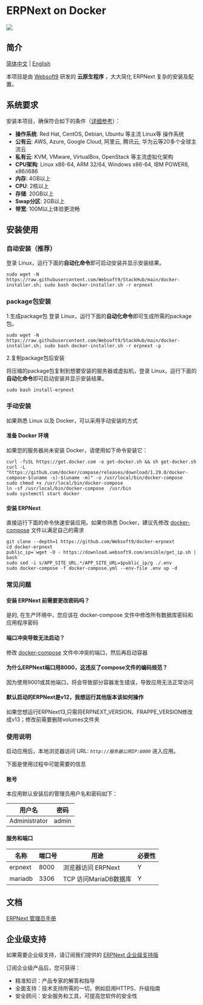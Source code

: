 # ERPNext on Docker

![](https://libs.websoft9.com/common/websoft9-cloud-installer.png) 

## 简介

[简体中文](/README-zh.md) | [English](/README.md) 

本项目是由 [Websoft9](https://www.websoft9.com) 研发的 **云原生程序** ，大大简化 ERPNext 复杂的安装及配置。

## 系统要求

安装本项目，确保符合如下的条件（[详细参考](https://github.com/frappe/bench)）：

* **操作系统**: Red Hat, CentOS, Debian, Ubuntu 等主流 Linux等 操作系统
* **公有云**: AWS, Azure, Google Cloud, 阿里云, 腾讯云, 华为云等20多个全球主流云
* **私有云**: KVM, VMware, VirtualBox, OpenStack 等主流虚拟化架构
* **CPU架构**: Linux x86-64, ARM 32/64, Windows x86-64, IBM POWER8, x86/i686
* **内存**: 4GB以上
* **CPU**: 2核以上
* **存储**: 20GB以上
* **Swap分区**: 2GB以上
* **带宽**: 100M以上体验更流畅

## 安装使用

### 自动安装（推荐）

登录 Linux，运行下面的**自动化命令**即可启动安装并显示安装结果。  

```
sudo wget -N https://raw.githubusercontent.com/Websoft9/StackHub/main/docker-installer.sh; sudo bash docker-installer.sh -r erpnext

```

### package包安装

1.生成package包
登录 Linux，运行下面的**自动化命令**即可生成所需的package包。
```
sudo wget -N https://raw.githubusercontent.com/Websoft9/StackHub/main/docker-installer.sh; sudo bash docker-installer.sh -r erpnext -p
```
2.复制package包后安装

将压缩的package包复制到想要安装的服务器或虚拟机，登录 Linux，运行下面的**自动化命令**即可启动安装并显示安装结果。
```
sudo bash install-erpnext
```

### 手动安装

如果熟悉 Linux 以及 Docker，可以采用手动安装的方式

#### 准备 Docker 环境

如果您的服务器尚未安装 Docker，请使用如下命令安装它：

```
curl -fsSL https://get.docker.com -o get-docker.sh && sh get-docker.sh
curl -L "https://github.com/docker/compose/releases/download/1.29.0/docker-compose-$(uname -s)-$(uname -m)" -o /usr/local/bin/docker-compose
sudo chmod +x /usr/local/bin/docker-compose
ln -sf /usr/local/bin/docker-compose  /usr/bin
sudo systemctl start docker
```

#### 安装 ERPNext

直接运行下面的命令快速安装应用。如果你熟悉 Docker，建议先修改 [docker-compose](docker-compose-production.yml) 文件以满足自己的需求

```
git clone --depth=1 https://github.com/Websoft9/docker-erpnext
cd docker-erpnext
public_ip=`wget -O - https://download.websoft9.com/ansible/get_ip.sh | bash`  
sudo sed -i s/APP_SITE_URL.*/APP_SITE_URL=$public_ip/g ./.env  
sudo docker-compose -f docker-compose.yml --env-file .env up -d
```

### 常见问题

#### 安装 ERPNext 前需要更改密码吗？

是的, 在生产环境中，您应该在 docker-compose 文件中修改所有数据库密码和应用程序密码

#### 端口冲突导致无法启动？

修改 [docker-compose](docker-compose.yml) 文件中冲突的端口，然后再启动容器


#### 为什么ERPNext端口用8000，这违反了compose文件的编码规范？  
因为使用9001或其他端口，将会导致部分容器发生错误，导致应用无法正常访问  

#### 默认启动的ERPNext是v12，我想运行其他版本该如何操作  
如果您想运行ERPNext13,只需将ERPNEXT_VERSION、FRAPPE_VERSION修改成v13；修改前需要删除volumes文件夹  

### 使用说明

启动应用后，本地浏览器访问 URL: *`http://服务器公网IP:8000`* 进入应用。  

下面是使用过程中可能需要的信息

#### 账号

本应用默认安装后的管理员用户名和密码如下：

| 用户名    | 密码 |
| ------- | -------- |
|  Administrator | admin  |

#### 服务和端口

| 名称 | 端口号 | 用途 |  必要性 |
| --- | --- | --- | --- |
| erpnext | 8000 | 浏览器访问 ERPNext | Y |
| mariadb | 3306 | TCP 访问MariaDB数据库 | Y |
## 文档

[ERPNext 管理员手册](https://support.websoft9.com/docs/erpnext)

## 企业级支持

如果需要企业级支持，请订阅我们提供的 [ERPNext 企业级支持版](https://apps.websoft9.com/erpnext) 

订阅企业级产品后，您可获得：

* 精准知识：产品专家的解答和指导
* 全面支持：技术支持所需的一切，例如启用HTTPS、升级指南
* 安全顾问：安全服务和工具，可提高您软件的安全性